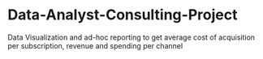 # Data-Analyst-Consulting-Project
Data Visualization and ad-hoc reporting to get average cost of acquisition per subscription, revenue and spending per channel
